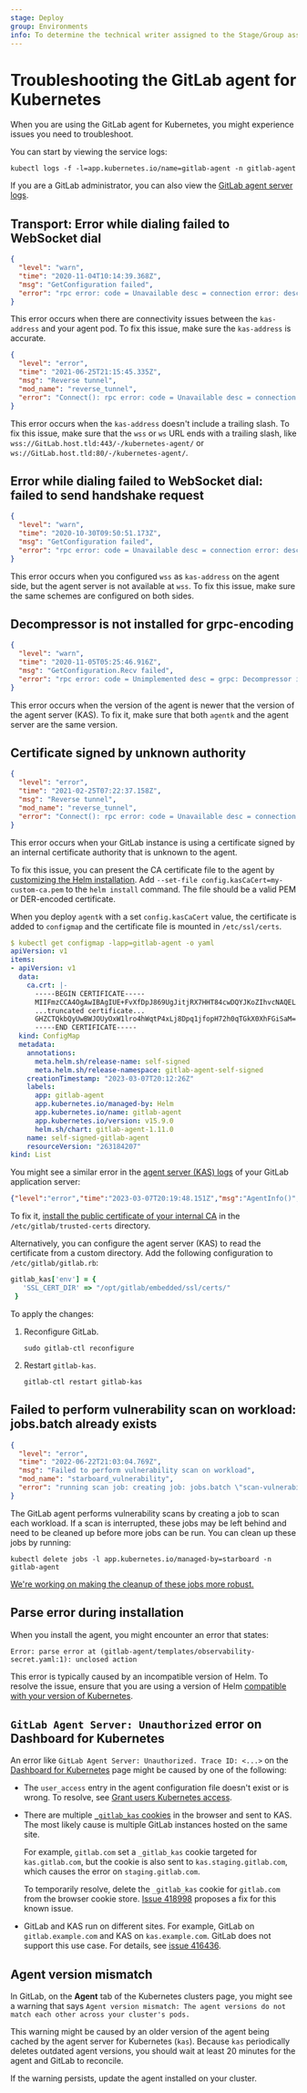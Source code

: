 ```yaml
---
stage: Deploy
group: Environments
info: To determine the technical writer assigned to the Stage/Group associated with this page, see https://handbook.gitlab.com/handbook/product/ux/technical-writing/#assignments
---
```


# Troubleshooting the GitLab agent for Kubernetes

When you are using the GitLab agent for Kubernetes, you might experience issues you need to troubleshoot.

You can start by viewing the service logs:

```shell
kubectl logs -f -l=app.kubernetes.io/name=gitlab-agent -n gitlab-agent
```

If you are a GitLab administrator, you can also view the [GitLab agent server logs](../../../administration/clusters/kas.md#troubleshooting).

## Transport: Error while dialing failed to WebSocket dial

```json
{
  "level": "warn",
  "time": "2020-11-04T10:14:39.368Z",
  "msg": "GetConfiguration failed",
  "error": "rpc error: code = Unavailable desc = connection error: desc = \"transport: Error while dialing failed to WebSocket dial: failed to send handshake request: Get \\\"https://gitlab-kas:443/-/kubernetes-agent\\\": dial tcp: lookup gitlab-kas on 10.60.0.10:53: no such host\""
}
```

This error occurs when there are connectivity issues between the `kas-address`
and your agent pod. To fix this issue, make sure the `kas-address` is accurate.

```json
{
  "level": "error",
  "time": "2021-06-25T21:15:45.335Z",
  "msg": "Reverse tunnel",
  "mod_name": "reverse_tunnel",
  "error": "Connect(): rpc error: code = Unavailable desc = connection error: desc= \"transport: Error while dialing failed to WebSocket dial: expected handshake response status code 101 but got 301\""
}
```

This error occurs when the `kas-address` doesn't include a trailing slash. To fix this issue, make sure that the
`wss` or `ws` URL ends with a trailing slash, like `wss://GitLab.host.tld:443/-/kubernetes-agent/`
or `ws://GitLab.host.tld:80/-/kubernetes-agent/`.

## Error while dialing failed to WebSocket dial: failed to send handshake request

```json
{
  "level": "warn",
  "time": "2020-10-30T09:50:51.173Z",
  "msg": "GetConfiguration failed",
  "error": "rpc error: code = Unavailable desc = connection error: desc = \"transport: Error while dialing failed to WebSocket dial: failed to send handshake request: Get \\\"https://GitLabhost.tld:443/-/kubernetes-agent\\\": net/http: HTTP/1.x transport connection broken: malformed HTTP response \\\"\\\\x00\\\\x00\\\\x06\\\\x04\\\\x00\\\\x00\\\\x00\\\\x00\\\\x00\\\\x00\\\\x05\\\\x00\\\\x00@\\\\x00\\\"\""
}
```

This error occurs when you configured `wss` as `kas-address` on the agent side,
but the agent server is not available at `wss`. To fix this issue, make sure the
same schemes are configured on both sides.

## Decompressor is not installed for grpc-encoding

```json
{
  "level": "warn",
  "time": "2020-11-05T05:25:46.916Z",
  "msg": "GetConfiguration.Recv failed",
  "error": "rpc error: code = Unimplemented desc = grpc: Decompressor is not installed for grpc-encoding \"gzip\""
}
```

This error occurs when the version of the agent is newer that the version of the agent server (KAS).
To fix it, make sure that both `agentk` and the agent server are the same version.

## Certificate signed by unknown authority

```json
{
  "level": "error",
  "time": "2021-02-25T07:22:37.158Z",
  "msg": "Reverse tunnel",
  "mod_name": "reverse_tunnel",
  "error": "Connect(): rpc error: code = Unavailable desc = connection error: desc = \"transport: Error while dialing failed to WebSocket dial: failed to send handshake request: Get \\\"https://GitLabhost.tld:443/-/kubernetes-agent/\\\": x509: certificate signed by unknown authority\""
}
```

This error occurs when your GitLab instance is using a certificate signed by an internal
certificate authority that is unknown to the agent.

To fix this issue, you can present the CA certificate file to the agent
by [customizing the Helm installation](install/index.md#customize-the-helm-installation).
Add `--set-file config.kasCaCert=my-custom-ca.pem` to the `helm install` command. The file should be a valid PEM or DER-encoded certificate.

When you deploy `agentk` with a set `config.kasCaCert` value, the certificate is added to `configmap` and the certificate file is mounted in `/etc/ssl/certs`.

```yaml
$ kubectl get configmap -lapp=gitlab-agent -o yaml
apiVersion: v1
items:
- apiVersion: v1
  data:
    ca.crt: |-
      -----BEGIN CERTIFICATE-----
      MIIFmzCCA4OgAwIBAgIUE+FvXfDpJ869UgJitjRX7HHT84cwDQYJKoZIhvcNAQEL
      ...truncated certificate...
      GHZCTQkbQyUwBWJOUyOxW1lro4hWqtP4xLj8Dpq1jfopH72h0qTGkX0XhFGiSaM=
      -----END CERTIFICATE-----
  kind: ConfigMap
  metadata:
    annotations:
      meta.helm.sh/release-name: self-signed
      meta.helm.sh/release-namespace: gitlab-agent-self-signed
    creationTimestamp: "2023-03-07T20:12:26Z"
    labels:
      app: gitlab-agent
      app.kubernetes.io/managed-by: Helm
      app.kubernetes.io/name: gitlab-agent
      app.kubernetes.io/version: v15.9.0
      helm.sh/chart: gitlab-agent-1.11.0
    name: self-signed-gitlab-agent
    resourceVersion: "263184207"
kind: List
```

You might see a similar error in the [agent server (KAS) logs](../../../administration/logs/index.md#gitlab-agent-server) of your GitLab application server:

```json
{"level":"error","time":"2023-03-07T20:19:48.151Z","msg":"AgentInfo()","grpc_service":"gitlab.agent.agent_configuration.rpc.AgentConfiguration","grpc_method":"GetConfiguration","error":"Get \"https://gitlab.example.com/api/v4/internal/kubernetes/agent_info\": x509: certificate signed by unknown authority"}
```

To fix it, [install the public certificate of your internal CA](https://docs.gitlab.com/omnibus/settings/ssl/#install-custom-public-certificates) in the `/etc/gitlab/trusted-certs` directory.

Alternatively, you can configure the agent server (KAS) to read the certificate from a custom directory.
Add the following configuration to `/etc/gitlab/gitlab.rb`:

```ruby
gitlab_kas['env'] = {
   'SSL_CERT_DIR' => "/opt/gitlab/embedded/ssl/certs/"
 }
```

To apply the changes:

1. Reconfigure GitLab.

   ```shell
   sudo gitlab-ctl reconfigure
   ```

1. Restart `gitlab-kas`.

   ```shell
   gitlab-ctl restart gitlab-kas
   ```

## Failed to perform vulnerability scan on workload: jobs.batch already exists

```json
{
  "level": "error",
  "time": "2022-06-22T21:03:04.769Z",
  "msg": "Failed to perform vulnerability scan on workload",
  "mod_name": "starboard_vulnerability",
  "error": "running scan job: creating job: jobs.batch \"scan-vulnerabilityreport-b8d497769\" already exists"
}
```

The GitLab agent performs vulnerability scans by creating a job to scan each workload. If a scan
is interrupted, these jobs may be left behind and need to be cleaned up before more jobs can
be run. You can clean up these jobs by running:

```shell
kubectl delete jobs -l app.kubernetes.io/managed-by=starboard -n gitlab-agent
```

[We're working on making the cleanup of these jobs more robust.](https://gitlab.com/gitlab-org/gitlab/-/issues/362016)

## Parse error during installation

When you install the agent, you might encounter an error that states:

```shell
Error: parse error at (gitlab-agent/templates/observability-secret.yaml:1): unclosed action
```

This error is typically caused by an incompatible version of Helm. To resolve the issue, ensure that you are using a version of Helm [compatible with your version of Kubernetes](index.md#supported-kubernetes-versions-for-gitlab-features).

## `GitLab Agent Server: Unauthorized` error on Dashboard for Kubernetes

An error like `GitLab Agent Server: Unauthorized. Trace ID: <...>`
on the [Dashboard for Kubernetes](../../../ci/environments/kubernetes_dashboard.md) page
might be caused by one of the following:

- The `user_access` entry in the agent configuration file doesn't exist or is wrong.
  To resolve, see [Grant users Kubernetes access](user_access.md).
- There are multiple [`_gitlab_kas` cookies](../../../administration/clusters/kas.md#kubernetes-api-proxy-cookie)
  in the browser and sent to KAS. The most likely cause is multiple GitLab instances hosted
  on the same site.

  For example, `gitlab.com` set a `_gitlab_kas` cookie targeted for `kas.gitlab.com`,
  but the cookie is also sent to `kas.staging.gitlab.com`, which causes the error on `staging.gitlab.com`.

  To temporarily resolve, delete the `_gitlab_kas` cookie for `gitlab.com` from the browser cookie store.
  [Issue 418998](https://gitlab.com/gitlab-org/gitlab/-/issues/418998) proposes a fix for this known issue.
- GitLab and KAS run on different sites. For example, GitLab on `gitlab.example.com` and KAS on `kas.example.com`.
  GitLab does not support this use case. For details, see [issue 416436](https://gitlab.com/gitlab-org/gitlab/-/issues/416436).

## Agent version mismatch

In GitLab, on the **Agent** tab of the Kubernetes clusters page, you might see
a warning that says `Agent version mismatch: The agent versions do not match each other across your cluster's pods.`

This warning might be caused by an older version of the agent being cached by the agent server for Kubernetes (`kas`).
Because `kas` periodically deletes outdated agent versions, you should wait at least 20 minutes for the agent
and GitLab to reconcile.

If the warning persists, update the agent installed on your cluster.
